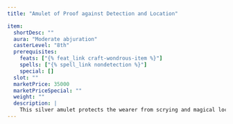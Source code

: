 ```yaml
---
title: "Amulet of Proof against Detection and Location"

item:
  shortDesc: ""
  aura: "Moderate abjuration"
  casterLevel: "8th"
  prerequisites:
    feats: ["{% feat_link craft-wondrous-item %}"]
    spells: ["{% spell_link nondetection %}"]
    special: []
  slot: ""
  marketPrice: 35000
  marketPriceSpecial: ""
  weight: ""
  description: |
    This silver amulet protects the wearer from scrying and magical location just as a {% spell_link nondetection %} spell does. If a divination spell is attempted against the wearer, the caster of the divination must succeed on a caster level check (1d20 + caster level) against a DC of 19 (as if the caster had cast {% spell_link nondetection %} on herself ).
---
```

